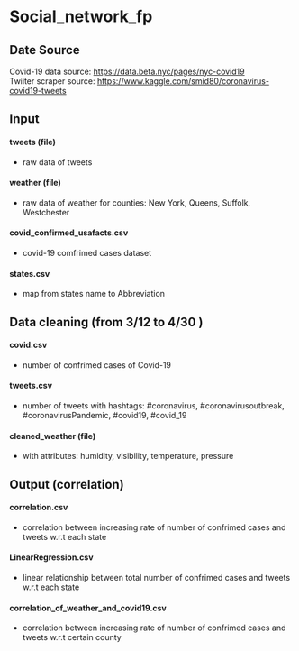 # Social_network_fp

## Date Source

Covid-19 data source: https://data.beta.nyc/pages/nyc-covid19  
Twiiter scraper source: https://www.kaggle.com/smid80/coronavirus-covid19-tweets

## Input

#### tweets (file)

-   raw data of tweets

#### weather (file)

-   raw data of weather for counties: New York, Queens, Suffolk, Westchester

#### covid_confirmed_usafacts.csv

-   covid-19 comfrimed cases dataset

#### states.csv

-   map from states name to Abbreviation

## Data cleaning (from 3/12 to 4/30 )

#### covid.csv

-   number of confrimed cases of Covid-19

#### tweets.csv

-   number of tweets with hashtags: #coronavirus, #coronavirusoutbreak, #coronavirusPandemic, #covid19, #covid_19

#### cleaned_weather (file)

-   with attributes: humidity, visibility, temperature, pressure

## Output (correlation)

#### correlation.csv

-   correlation between increasing rate of number of confrimed cases and tweets w.r.t each state

#### LinearRegression.csv

-   linear relationship between total number of confrimed cases and tweets w.r.t each state

#### correlation_of_weather_and_covid19.csv

-   correlation between increasing rate of number of confrimed cases and tweets w.r.t certain county
